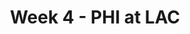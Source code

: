 ---
layout: game
title: Week 4 - PHI at LAC
season: 2017
game_id: 2017_04_PHI_LAC
away_team: PHI
home_team: LAC
---